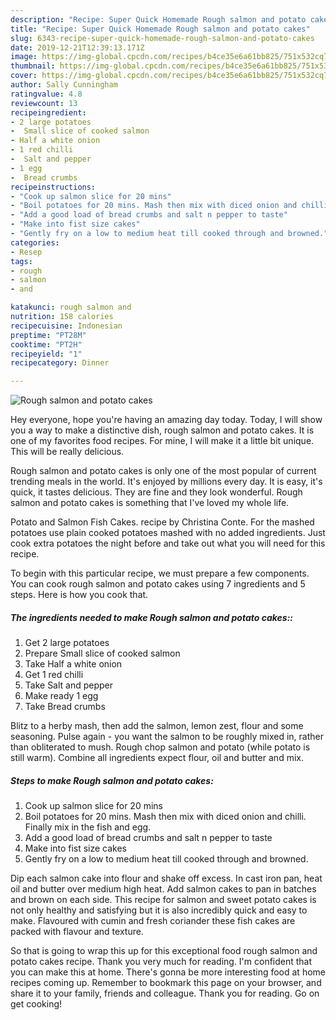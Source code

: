 ```yaml
---
description: "Recipe: Super Quick Homemade Rough salmon and potato cakes"
title: "Recipe: Super Quick Homemade Rough salmon and potato cakes"
slug: 6343-recipe-super-quick-homemade-rough-salmon-and-potato-cakes
date: 2019-12-21T12:39:13.171Z
image: https://img-global.cpcdn.com/recipes/b4ce35e6a61bb825/751x532cq70/rough-salmon-and-potato-cakes-recipe-main-photo.jpg
thumbnail: https://img-global.cpcdn.com/recipes/b4ce35e6a61bb825/751x532cq70/rough-salmon-and-potato-cakes-recipe-main-photo.jpg
cover: https://img-global.cpcdn.com/recipes/b4ce35e6a61bb825/751x532cq70/rough-salmon-and-potato-cakes-recipe-main-photo.jpg
author: Sally Cunningham
ratingvalue: 4.8
reviewcount: 13
recipeingredient:
- 2 large potatoes
-  Small slice of cooked salmon
- Half a white onion
- 1 red chilli
-  Salt and pepper
- 1 egg
-  Bread crumbs
recipeinstructions:
- "Cook up salmon slice for 20 mins"
- "Boil potatoes for 20 mins. Mash then mix with diced onion and chilli. Finally mix in the fish and egg."
- "Add a good load of bread crumbs and salt n pepper to taste"
- "Make into fist size cakes"
- "Gently fry on a low to medium heat till cooked through and browned."
categories:
- Resep
tags:
- rough
- salmon
- and

katakunci: rough salmon and
nutrition: 158 calories
recipecuisine: Indonesian
preptime: "PT28M"
cooktime: "PT2H"
recipeyield: "1"
recipecategory: Dinner

---
```



![Rough salmon and potato cakes](https://img-global.cpcdn.com/recipes/b4ce35e6a61bb825/751x532cq70/rough-salmon-and-potato-cakes-recipe-main-photo.jpg)

Hey everyone, hope you're having an amazing day today. Today, I will show you a way to make a distinctive dish, rough salmon and potato cakes. It is one of my favorites food recipes. For mine, I will make it a little bit unique. This will be really delicious.

Rough salmon and potato cakes is only one of the most popular of current trending meals in the world. It's enjoyed by millions every day. It is easy, it's quick, it tastes delicious. They are fine and they look wonderful. Rough salmon and potato cakes is something that I've loved my whole life.

Potato and Salmon Fish Cakes. recipe by Christina Conte. For the mashed potatoes use plain cooked potatoes mashed with no added ingredients. Just cook extra potatoes the night before and take out what you will need for this recipe.


To begin with this particular recipe, we must prepare a few components. You can cook rough salmon and potato cakes using 7 ingredients and 5 steps. Here is how you cook that.

##### The ingredients needed to make Rough salmon and potato cakes::

1. Get 2 large potatoes
1. Prepare  Small slice of cooked salmon
1. Take Half a white onion
1. Get 1 red chilli
1. Take  Salt and pepper
1. Make ready 1 egg
1. Take  Bread crumbs


Blitz to a herby mash, then add the salmon, lemon zest, flour and some seasoning. Pulse again - you want the salmon to be roughly mixed in, rather than obliterated to mush. Rough chop salmon and potato (while potato is still warm). Combine all ingredients expect flour, oil and butter and mix. 

##### Steps to make Rough salmon and potato cakes:

1. Cook up salmon slice for 20 mins
1. Boil potatoes for 20 mins. Mash then mix with diced onion and chilli. Finally mix in the fish and egg.
1. Add a good load of bread crumbs and salt n pepper to taste
1. Make into fist size cakes
1. Gently fry on a low to medium heat till cooked through and browned.


Dip each salmon cake into flour and shake off excess. In cast iron pan, heat oil and butter over medium high heat. Add salmon cakes to pan in batches and brown on each side. This recipe for salmon and sweet potato cakes is not only healthy and satisfying but it is also incredibly quick and easy to make. Flavoured with cumin and fresh coriander these fish cakes are packed with flavour and texture. 

So that is going to wrap this up for this exceptional food rough salmon and potato cakes recipe. Thank you very much for reading. I'm confident that you can make this at home. There's gonna be more interesting food at home recipes coming up. Remember to bookmark this page on your browser, and share it to your family, friends and colleague. Thank you for reading. Go on get cooking!
